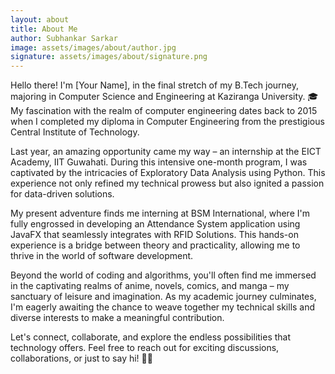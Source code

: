 ```yaml
---
layout: about
title: About Me
author: Subhankar Sarkar
image: assets/images/about/author.jpg
signature: assets/images/about/signature.png
---
```


Hello there! I'm [Your Name], in the final stretch of my B.Tech journey, majoring in Computer Science and Engineering at Kaziranga University. 🎓 My fascination with the realm of computer engineering dates back to 2015 when I completed my diploma in Computer Engineering from the prestigious Central Institute of Technology.

Last year, an amazing opportunity came my way – an internship at the EICT Academy, IIT Guwahati. During this intensive one-month program, I was captivated by the intricacies of Exploratory Data Analysis using Python. This experience not only refined my technical prowess but also ignited a passion for data-driven solutions.

My present adventure finds me interning at BSM International, where I'm fully engrossed in developing an Attendance System application using JavaFX that seamlessly integrates with RFID Solutions. This hands-on experience is a bridge between theory and practicality, allowing me to thrive in the world of software development.

Beyond the world of coding and algorithms, you'll often find me immersed in the captivating realms of anime, novels, comics, and manga – my sanctuary of leisure and imagination. As my academic journey culminates, I'm eagerly awaiting the chance to weave together my technical skills and diverse interests to make a meaningful contribution.

Let's connect, collaborate, and explore the endless possibilities that technology offers. Feel free to reach out for exciting discussions, collaborations, or just to say hi! 👋🏼
